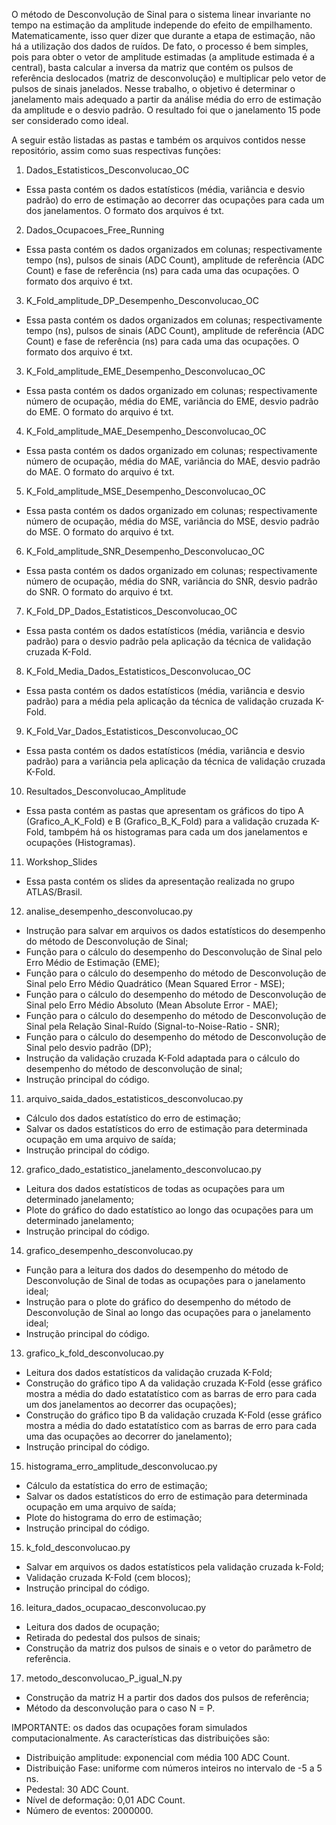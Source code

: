 O método de Desconvolução de Sinal para o sistema linear invariante no tempo na estimação da amplitude independe do efeito de empilhamento. Matematicamente, isso quer dizer que durante a etapa de estimação, não há a utilização dos dados de ruídos. De fato, o processo é bem simples, pois para obter o vetor de amplitude estimadas (a amplitude estimada é a central), basta calcular a inversa da matriz que contém os pulsos de referência deslocados (matriz de desconvolução) e multiplicar pelo vetor de pulsos de sinais janelados.
Nesse trabalho, o objetivo é determinar o janelamento mais adequado a partir da análise média do erro de estimação da amplitude e o desvio padrão.
O resultado foi que o janelamento 15 pode ser considerado como ideal.

A seguir estão listadas as pastas e também os arquivos contidos nesse repositório, assim como suas respectivas funções:

1) Dados_Estatisticos_Desconvolucao_OC
- Essa pasta contém os dados estatísticos (média, variância e desvio padrão) do erro de estimação ao decorrer das ocupações para cada um dos janelamentos. O formato dos arquivos é txt.

2) Dados_Ocupacoes_Free_Running
- Essa pasta contém os dados organizados em colunas; respectivamente tempo (ns), pulsos de sinais (ADC Count), amplitude de referência (ADC Count) e fase de referência (ns) para cada uma das ocupações. O formato dos arquivo é txt.

3) K_Fold_amplitude_DP_Desempenho_Desconvolucao_OC
- Essa pasta contém os dados organizados em colunas; respectivamente tempo (ns), pulsos de sinais (ADC Count), amplitude de referência (ADC Count) e fase de referência (ns) para cada uma das ocupações. O formato dos arquivo é txt.

3) K_Fold_amplitude_EME_Desempenho_Desconvolucao_OC
- Essa pasta contém os dados organizado em colunas; respectivamente número de ocupação, média do EME, variância do EME, desvio padrão do EME. O formato do arquivo é txt.

4) K_Fold_amplitude_MAE_Desempenho_Desconvolucao_OC
- Essa pasta contém os dados organizado em colunas; respectivamente número de ocupação, média do MAE, variância do MAE, desvio padrão do MAE. O formato do arquivo é txt.

5) K_Fold_amplitude_MSE_Desempenho_Desconvolucao_OC
- Essa pasta contém os dados organizado em colunas; respectivamente número de ocupação, média do MSE, variância do MSE, desvio padrão do MSE. O formato do arquivo é txt.

6) K_Fold_amplitude_SNR_Desempenho_Desconvolucao_OC
- Essa pasta contém os dados organizado em colunas; respectivamente número de ocupação, média do SNR, variância do SNR, desvio padrão do SNR. O formato do arquivo é txt.

7) K_Fold_DP_Dados_Estatisticos_Desconvolucao_OC
- Essa pasta contém os dados estatísticos (média, variância e desvio padrão) para o desvio padrão pela aplicação da técnica de validação cruzada K-Fold.

8) K_Fold_Media_Dados_Estatisticos_Desconvolucao_OC
- Essa pasta contém os dados estatísticos (média, variância e desvio padrão) para a média pela aplicação da técnica de validação cruzada K-Fold.

9) K_Fold_Var_Dados_Estatisticos_Desconvolucao_OC
- Essa pasta contém os dados estatísticos (média, variância e desvio padrão) para a variância pela aplicação da técnica de validação cruzada K-Fold.

10) Resultados_Desconvolucao_Amplitude
- Essa pasta contém as pastas que apresentam os gráficos do tipo A (Grafico_A_K_Fold) e B (Grafico_B_K_Fold) para a validação cruzada K-Fold, tambpém há os histogramas para cada um dos janelamentos e ocupações (Histogramas).

11) Workshop_Slides
- Essa pasta contém os slides da apresentação realizada no grupo ATLAS/Brasil.

12) analise_desempenho_desconvolucao.py
- Instrução para salvar em arquivos os dados estatísticos do desempenho do método de Desconvolução de Sinal;
- Função para o cálculo do desempenho do Desconvolução de Sinal pelo Erro Médio de Estimação (EME);
- Função para o cálculo do desempenho do método de Desconvolução de Sinal pelo Erro Médio Quadrático (Mean Squared Error - MSE);
- Função para o cálculo do desempenho do método de Desconvolução de Sinal pelo Erro Médio Absoluto (Mean Absolute Error - MAE);
- Função para o cálculo do desempenho do método de Desconvolução de Sinal pela Relação Sinal-Ruído (Signal-to-Noise-Ratio - SNR);
- Função para o cálculo do desempenho do método de Desconvolução de Sinal pelo desvio padrão (DP);
- Instrução da validação cruzada K-Fold adaptada para o cálculo do desempenho do método de desconvolução de sinal;
- Instrução principal do código.

11) arquivo_saida_dados_estatisticos_desconvolucao.py
- Cálculo dos dados estatístico do erro de estimação;
- Salvar os dados estatísticos do erro de estimação para determinada ocupação em uma arquivo de saída;
- Instrução principal do código.

12) grafico_dado_estatistico_janelamento_desconvolucao.py
- Leitura dos dados estatísticos de todas as ocupações para um determinado janelamento;
- Plote do gráfico do dado estatístico ao longo das ocupações para um determinado janelamento;
- Instrução principal do código.

14) grafico_desempenho_desconvolucao.py
- Função para a leitura dos dados do desempenho do método de Desconvolução de Sinal de todas as ocupações para o janelamento ideal;
- Instrução para o plote do gráfico do desempenho do método de Desconvolução de Sinal ao longo das ocupações para o janelamento ideal;
- Instrução principal do código.

13) grafico_k_fold_desconvolucao.py
- Leitura dos dados estatísticos da validação cruzada K-Fold;
- Construção do gráfico tipo A da validação cruzada K-Fold (esse gráfico mostra a média do dado estatatístico com as barras de erro para cada um dos janelamentos ao decorrer das ocupações);
- Construção do gráfico tipo B da validação cruzada K-Fold (esse gráfico mostra a média do dado estatatístico com as barras de erro para cada uma das ocupações ao decorrer do janelamento);
- Instrução principal do código.

15) histograma_erro_amplitude_desconvolucao.py
- Cálculo da estatística do erro de estimação;
- Salvar os dados estatísticos do erro de estimação para determinada ocupação em uma arquivo de saída;
- Plote do histograma do erro de estimação;
- Instrução principal do código.

15) k_fold_desconvolucao.py
- Salvar em arquivos os dados estatísticos pela validação cruzada k-Fold;
- Validação cruzada K-Fold (cem blocos);
- Instrução principal do código.

16) leitura_dados_ocupacao_desconvolucao.py
- Leitura dos dados de ocupação;
- Retirada do pedestal dos pulsos de sinais;
- Construção da matriz dos pulsos de sinais e o vetor do parâmetro de referência.

17) metodo_desconvolucao_P_igual_N.py
- Construção da matriz H a partir dos dados dos pulsos de referência;
- Método da desconvolução para o caso N = P.

IMPORTANTE: os dados das ocupações foram simulados computacionalmente.
As características das distribuições são:
- Distribuição amplitude: exponencial com média 100 ADC Count.
- Distribuição Fase: uniforme com números inteiros no intervalo de -5 a 5 ns.
- Pedestal: 30 ADC Count.
- Nível de deformação: 0,01 ADC Count.
- Número de eventos: 2000000.
  


    

  
